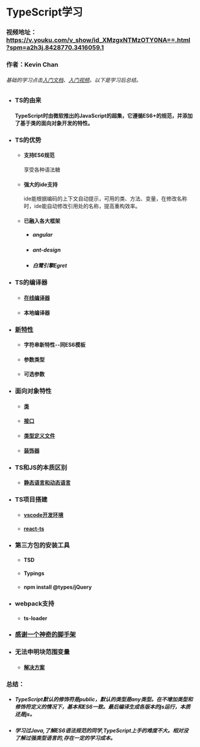# **TypeScript学习**
### 视频地址：https://v.youku.com/v_show/id_XMzgxNTMzOTY0NA==.html?spm=a2h3j.8428770.3416059.1
### 作者：Kevin Chan
###### *基础的学习点击[入门文档](https://ts.xcatliu.com/)、[入门视频](https://www.imooc.com/learn/763)。以下是学习后总结。* 

* ### TS的由来

    #### TypeScript时由微软推出的JavaScript的超集，它遵循ES6+的规范，并添加了基于类的面向对象开发的特性。

* ### TS的优势

    * #### 支持ES6规范

        享受各种语法糖

    * #### 强大的ide支持

       ide能根据编码的上下文自动提示，可用的类、方法、变量，在修改名称时，ide能自动修改引用处的名称，提高重构效率。

    * #### 已融入各大框架

        * ##### angular
        * ##### ant-design
        * ##### 白鹭引擎Egret

* ### TS的编译器

    * #### [在线编译器](http://www.typescriptlang.org/play/index.html)
    * #### 本地编译器

* ### [新特性](./detail/NEWFEATURES.md)

    * #### 字符串新特性--同ES6模板
    * #### 参数类型
    * #### 可选参数

* ### 面向对象特性

    * #### [类](./detail/CLASS.md)
    * #### [接口](./detail/INTERFACE.md)
    * #### [类型定义文件](https://github.com/DefinitelyTyped/DefinitelyTyped)
    * #### [装饰器](https://zhuanlan.zhihu.com/p/22277764)

* ### TS和JS的本质区别

    * #### [静态语言和动态语言](./detail/DYNAMICVSSTATIC.md)

* ### TS项目搭建

    * #### [vscode开发环境](https://zhuanlan.zhihu.com/p/21611724)
    * #### [react-ts](https://www.zhihu.com/question/38838053)

* ### 第三方包的安装工具

    * #### TSD
    * #### Typings
    * #### npm install @types/jQuery

* ### webpack支持

    *   #### ts-loader

* ### [感谢一个神奇的脚手架](https://github.com/nestjs/nest)

* ### 无法申明块范围变量 

    * #### [解决方案](https://www.jianshu.com/p/78268bd9af0a)

### 总结：

   * ##### *TypeScript默认的修饰符是public，默认的类型是any类型。在不增加类型和修饰符定义的情况下，基本和ES6一致。最后编译生成各版本的js运行，本质还是js*。
   * ##### *学习过Java,了解ES6语法规范的同学,TypeScript上手的难度不大。相对没了解过强类型语言的,存在一定的学习成本。*
